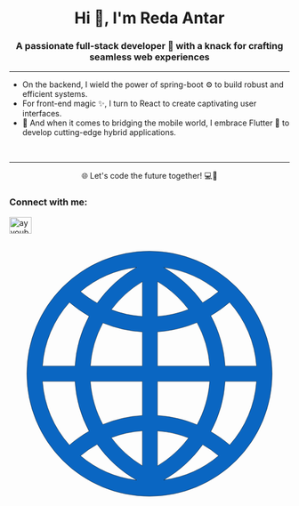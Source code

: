 <h1 align="center">Hi 👋, I'm Reda Antar</h1>
<h3 align="center">A passionate full-stack developer 🚀 with a knack for crafting seamless web experiences</h3>

<hr>

- On the backend, I wield the power of spring-boot ⚙️ to build robust and efficient systems.
- For front-end magic ✨, I turn to React to create captivating user interfaces.
- 🎨 And when it comes to bridging the mobile world, I embrace Flutter 📱 to develop cutting-edge hybrid applications.
<br>
<hr>
<p align='center'>🌐 Let's code the future together! 💻🌟</p>

<h3 align="left">Connect with me:</h3>
<p align="left">
<a href="https://www.linkedin.com/in/redaantar/" target="blank"><img align="center" src="https://raw.githubusercontent.com/rahuldkjain/github-profile-readme-generator/master/src/images/icons/Social/linked-in-alt.svg" alt="ayyoub el achagui" height="30" width="40" /></a>
<a href="https://discord.gg/ROCO285#7016" target="blank">
<svg viewBox="0 0 1024 1024" class="icon" version="1.1" xmlns="http://www.w3.org/2000/svg" fill="#000000" stroke="#000000"><g id="SVGRepo_bgCarrier" stroke-width="0"></g><g id="SVGRepo_tracerCarrier" stroke-linecap="round" stroke-linejoin="round"></g><g id="SVGRepo_iconCarrier"><path d="M372.288 745.792a394.048 394.048 0 0 0 113.728 102.848v-127.744a390.08 390.08 0 0 0-113.728 24.896z m-51.584 24.192a392.96 392.96 0 0 0-60.16 41.6h-1.28a390.336 390.336 0 0 0 205.696 89.6 450.24 450.24 0 0 1-144.256-131.2z m-24.704-230.016c3.968 56.768 20.096 110.208 45.696 157.696a445.696 445.696 0 0 1 144.32-32.896v-124.8h-190.08z m-56.128 0H120.96a390.4 390.4 0 0 0 98.56 233.024c22.208-19.2 46.272-36.224 71.808-50.752a445.312 445.312 0 0 1-51.456-182.272z m445.824 158.784c25.984-47.808 42.24-101.568 46.336-158.72H540.992v124.864c51.072 3.2 99.776 14.976 144.704 33.92z m50.24 24.96c24.448 14.08 47.552 30.464 68.928 48.896a390.4 390.4 0 0 0 98.176-232.576h-114.88a445.312 445.312 0 0 1-52.224 183.68z m-194.944 125.44a394.048 394.048 0 0 0 113.92-102.4 389.888 389.888 0 0 0-113.92-25.728v128.192z m23.104 51.392a390.4 390.4 0 0 0 200.704-88.96h-0.512a392.96 392.96 0 0 0-57.92-40.32 450.24 450.24 0 0 1-142.272 129.28zM341.76 326.144a389.632 389.632 0 0 0-45.76 157.824h190.016V358.976a445.696 445.696 0 0 1-144.256-32.768z m-50.368-24.576a449.216 449.216 0 0 1-71.808-50.56 390.4 390.4 0 0 0-98.56 232.96h118.848a445.312 445.312 0 0 1 51.52-182.4z m194.56-126.208A394.048 394.048 0 0 0 372.48 278.016a390.08 390.08 0 0 0 113.536 24.768V175.36z m-20.992-52.544a390.272 390.272 0 0 0-205.312 89.152h0.512c18.88 15.872 39.168 29.888 60.608 41.92a450.24 450.24 0 0 1 144.192-131.072z m189.76 154.048a394.048 394.048 0 0 0-113.728-102.08v127.808a389.952 389.952 0 0 0 113.728-25.728z m51.392-24.576a392.96 392.96 0 0 0 57.856-40.32h0.384A390.336 390.336 0 0 0 564.16 123.52a450.24 450.24 0 0 1 141.952 128.832z m25.92 231.68a389.632 389.632 0 0 0-46.528-159.168 445.568 445.568 0 0 1-144.512 33.92v125.248h191.04z m56.128 0h114.88a390.4 390.4 0 0 0-98.56-232.96 449.28 449.28 0 0 1-68.736 48.896c29.824 55.424 48.32 117.76 52.416 184.128zM512 960A448 448 0 1 1 512 64a448 448 0 0 1 0 896z" fill="#0a66c2"></path></g></svg>
</a>
</p>

<!-- <h3 align="left">Languages and Tools:</h3>
<p align="left"> 
<a href="https://www.docker.com/" target="_blank" rel="noreferrer"> 
<img src="https://raw.githubusercontent.com/devicons/devicon/master/icons/docker/docker-original-wordmark.svg" alt="docker" width="40" height="40"/> </a> 

<a href="https://git-scm.com/" target="_blank" rel="noreferrer"> <img src="https://www.vectorlogo.zone/logos/git-scm/git-scm-icon.svg" alt="git" width="40" height="40"/> </a> 

<a href="https://developer.mozilla.org/en-US/docs/Web/JavaScript" target="_blank" rel="noreferrer"> <img src="https://raw.githubusercontent.com/devicons/devicon/master/icons/javascript/javascript-original.svg" alt="javascript" width="40" height="40"/> </a> 

<a href="https://kubernetes.io" target="_blank" rel="noreferrer"> <img src="https://www.vectorlogo.zone/logos/kubernetes/kubernetes-icon.svg" alt="kubernetes" width="40" height="40"/> </a> 

<a href="https://www.linux.org/" target="_blank" rel="noreferrer"> <img src="https://raw.githubusercontent.com/devicons/devicon/master/icons/linux/linux-original.svg" alt="linux" width="40" height="40"/> </a> 

<a href="https://www.nginx.com" target="_blank" rel="noreferrer"> <img src="https://raw.githubusercontent.com/devicons/devicon/master/icons/nginx/nginx-original.svg" alt="nginx" width="40" height="40"/> </a> 

<a href="https://nodejs.org" target="_blank" rel="noreferrer"> <img src="https://raw.githubusercontent.com/devicons/devicon/master/icons/nodejs/nodejs-original-wordmark.svg" alt="nodejs" width="40" height="40"/> </a> 

<a href="https://www.postgresql.org" target="_blank" rel="noreferrer"> <img src="https://raw.githubusercontent.com/devicons/devicon/master/icons/postgresql/postgresql-original-wordmark.svg" alt="postgresql" width="40" height="40"/> </a> 

<a href="https://www.rabbitmq.com" target="_blank" rel="noreferrer"> <img src="https://www.vectorlogo.zone/logos/rabbitmq/rabbitmq-icon.svg" alt="rabbitMQ" width="40" height="40"/> </a> 

<a href="https://www.typescriptlang.org/" target="_blank" rel="noreferrer"> <img src="https://raw.githubusercontent.com/devicons/devicon/master/icons/typescript/typescript-original.svg" alt="typescript" width="40" height="40"/> </a> </p> -->